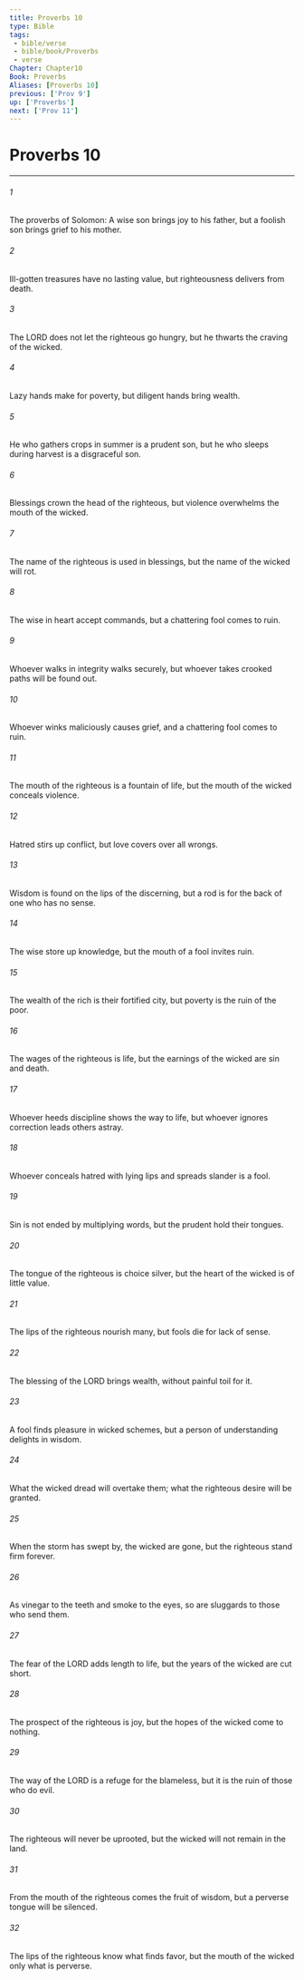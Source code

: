 ```yaml
---
title: Proverbs 10
type: Bible
tags:
 - bible/verse
 - bible/book/Proverbs
 - verse
Chapter: Chapter10
Book: Proverbs
Aliases: [Proverbs 10]
previous: ['Prov 9']
up: ['Proverbs']
next: ['Prov 11']
---
```

# Proverbs 10

***


###### 1 
The proverbs of Solomon: A wise son brings joy to his father, but a foolish son brings grief to his mother. 

###### 2 
Ill-gotten treasures have no lasting value, but righteousness delivers from death. 

###### 3 
The LORD does not let the righteous go hungry, but he thwarts the craving of the wicked. 

###### 4 
Lazy hands make for poverty, but diligent hands bring wealth. 

###### 5 
He who gathers crops in summer is a prudent son, but he who sleeps during harvest is a disgraceful son. 

###### 6 
Blessings crown the head of the righteous, but violence overwhelms the mouth of the wicked. 

###### 7 
The name of the righteous is used in blessings, but the name of the wicked will rot. 

###### 8 
The wise in heart accept commands, but a chattering fool comes to ruin. 

###### 9 
Whoever walks in integrity walks securely, but whoever takes crooked paths will be found out. 

###### 10 
Whoever winks maliciously causes grief, and a chattering fool comes to ruin. 

###### 11 
The mouth of the righteous is a fountain of life, but the mouth of the wicked conceals violence. 

###### 12 
Hatred stirs up conflict, but love covers over all wrongs. 

###### 13 
Wisdom is found on the lips of the discerning, but a rod is for the back of one who has no sense. 

###### 14 
The wise store up knowledge, but the mouth of a fool invites ruin. 

###### 15 
The wealth of the rich is their fortified city, but poverty is the ruin of the poor. 

###### 16 
The wages of the righteous is life, but the earnings of the wicked are sin and death. 

###### 17 
Whoever heeds discipline shows the way to life, but whoever ignores correction leads others astray. 

###### 18 
Whoever conceals hatred with lying lips and spreads slander is a fool. 

###### 19 
Sin is not ended by multiplying words, but the prudent hold their tongues. 

###### 20 
The tongue of the righteous is choice silver, but the heart of the wicked is of little value. 

###### 21 
The lips of the righteous nourish many, but fools die for lack of sense. 

###### 22 
The blessing of the LORD brings wealth, without painful toil for it. 

###### 23 
A fool finds pleasure in wicked schemes, but a person of understanding delights in wisdom. 

###### 24 
What the wicked dread will overtake them; what the righteous desire will be granted. 

###### 25 
When the storm has swept by, the wicked are gone, but the righteous stand firm forever. 

###### 26 
As vinegar to the teeth and smoke to the eyes, so are sluggards to those who send them. 

###### 27 
The fear of the LORD adds length to life, but the years of the wicked are cut short. 

###### 28 
The prospect of the righteous is joy, but the hopes of the wicked come to nothing. 

###### 29 
The way of the LORD is a refuge for the blameless, but it is the ruin of those who do evil. 

###### 30 
The righteous will never be uprooted, but the wicked will not remain in the land. 

###### 31 
From the mouth of the righteous comes the fruit of wisdom, but a perverse tongue will be silenced. 

###### 32 
The lips of the righteous know what finds favor, but the mouth of the wicked only what is perverse. 
